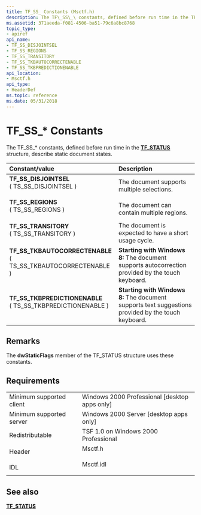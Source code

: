 ```yaml
---
title: TF_SS_ Constants (Msctf.h)
description: The TF\_SS\_\ constants, defined before run time in the TF\_STATUS structure, describe static document states.
ms.assetid: 371aeeda-f081-4506-ba51-79c6a8bc8768
topic_type:
- apiref
api_name:
- TF_SS_DISJOINTSEL
- TF_SS_REGIONS
- TF_SS_TRANSITORY
- TF_SS_TKBAUTOCORRECTENABLE
- TF_SS_TKBPREDICTIONENABLE
api_location:
- Msctf.h
api_type:
- HeaderDef
ms.topic: reference
ms.date: 05/31/2018
---
```


# TF\_SS\_\* Constants

The TF\_SS\_\* constants, defined before run time in the [**TF\_STATUS**](/previous-versions/windows/desktop/legacy/ms629192(v=vs.85)) structure, describe static document states.



| Constant/value                                                                                                                                                                                                                                                                              | Description                                                                                                    |
|:--------------------------------------------------------------------------------------------------------------------------------------------------------------------------------------------------------------------------------------------------------------------------------------------|:---------------------------------------------------------------------------------------------------------------|
| <span id="TF_SS_DISJOINTSEL"></span><span id="tf_ss_disjointsel"></span><dl> <dt>**TF\_SS\_DISJOINTSEL**</dt> <dt>( TS\_SS\_DISJOINTSEL )</dt> </dl>                                     | The document supports multiple selections.<br/>                                                          |
| <span id="TF_SS_REGIONS"></span><span id="tf_ss_regions"></span><dl> <dt>**TF\_SS\_REGIONS**</dt> <dt>( TS\_SS\_REGIONS )</dt> </dl>                                                     | The document can contain multiple regions.<br/>                                                          |
| <span id="TF_SS_TRANSITORY"></span><span id="tf_ss_transitory"></span><dl> <dt>**TF\_SS\_TRANSITORY**</dt> <dt>( TS\_SS\_TRANSITORY )</dt> </dl>                                         | The document is expected to have a short usage cycle.<br/>                                               |
| <span id="TF_SS_TKBAUTOCORRECTENABLE"></span><span id="tf_ss_tkbautocorrectenable"></span><dl> <dt>**TF\_SS\_TKBAUTOCORRECTENABLE**</dt> <dt>( TS\_SS\_TKBAUTOCORRECTENABLE )</dt> </dl> | **Starting with Windows 8:** The document supports autocorrection provided by the touch keyboard.<br/>   |
| <span id="TF_SS_TKBPREDICTIONENABLE"></span><span id="tf_ss_tkbpredictionenable"></span><dl> <dt>**TF\_SS\_TKBPREDICTIONENABLE**</dt> <dt>( TS\_SS\_TKBPREDICTIONENABLE )</dt> </dl>     | **Starting with Windows 8:** The document supports text suggestions provided by the touch keyboard.<br/> |



## Remarks

The **dwStaticFlags** member of the TF\_STATUS structure uses these constants.

## Requirements



|                                     |                                                                                      |
|-------------------------------------|--------------------------------------------------------------------------------------|
| Minimum supported client<br/> | Windows 2000 Professional \[desktop apps only\]<br/>                           |
| Minimum supported server<br/> | Windows 2000 Server \[desktop apps only\]<br/>                                 |
| Redistributable<br/>          | TSF 1.0 on Windows 2000 Professional<br/>                                      |
| Header<br/>                   | <dl> <dt>Msctf.h</dt> </dl>   |
| IDL<br/>                      | <dl> <dt>Msctf.idl</dt> </dl> |



## See also

<dl> <dt>

[**TF\_STATUS**](/previous-versions/windows/desktop/legacy/ms629192(v=vs.85))
</dt> </dl>

 

